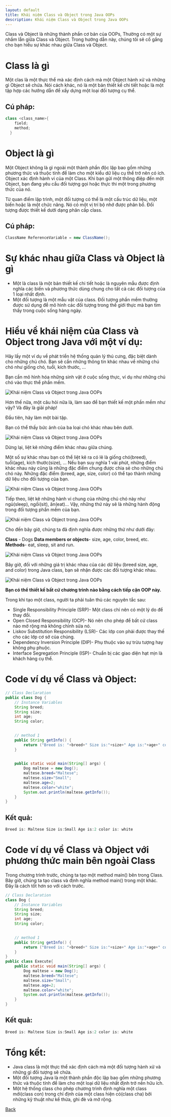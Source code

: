 ```yaml
---
layout: default
title: Khái niệm Class và Object trong Java OOPs
description: Khái niệm Class và Object trong Java OOPs
---
```


Class và Object là những thành phần cơ bản của OOPs, Thường có một sự nhầm lẫn giữa Class và Object. Trong hướng dẫn này, chúng tôi sẽ cố gắng cho bạn hiểu sự khác nhau giữa Class và Object.

# Class là gì 
Một clas là một thực thể mà xác định cách mà một Object hành xử và những gì Object sẽ chứa. Nói cách khác, nó là một bản thiết kế chi tiết hoặc là một tập hợp các hướng dẫn để xấy dựng một loại đối tượng cụ thể.

## Cú pháp:
```java
class <class_name>{  
    field;  
    method;  
  }  
```

# Object là gì
Một Object không là gì ngoài một thành phần độc lập bao gồm những phương thức và thuộc tính để làm cho một kiểu dữ liệu cụ thể trở nên có ích. Object xác định hành vi của một Class. Khi bạn gửi một thông điệp đến một Object, bạn đang yêu cầu đối tượng gọi hoặc thực thi một trong phương thức của nó.

Từ quan điểm lập trình, một đối tượng có thể là một cấu trúc dữ liệu, một biến hoặc là một chức năng. Nó có một vị trí bộ nhớ được phân bổ. Đối tượng được thiết kế dưới dạng phân cấp class.

## Cú pháp:
```java
ClassName ReferenceVariable = new ClassName();
```

# Sự khác nhau giữa Class và Object là gì 
- Một là class là một bản thiết kế chi tiết hoặc là nguyên mẫu được định nghĩa các biến và phương thức dùng chung cho tất cả các đối tượng của 1 loại nhất định.
- Một đối tượng là một mẫu vật của class. Đối tượng phần mềm thường được sử dụng để mô hình các đối tượng trong thế giới thực mà bạn tìm thấy trong cuộc sống hàng ngày.

# Hiểu về khái niệm của Class và Object trong Java với một ví dụ:
Hãy lấy một ví dụ về phát triển hệ thống quản lý thú cưng, đặc biệt dành cho những chú chó. Bạn sẽ cần những thông tin khác nhau về những chú chó như giống chó, tuổi, kích thước, ...

Bạn cần mô hình hóa những sinh vật ở cuộc sống thực, ví dụ như những chú chó vào thực thể phần mềm.

![Khái niệm Class và Object trong Java OOPs](./images/java-oops-class-objects-1.png)

Hơn thế nữa, một câu hỏi nữa là, làm sao để bạn thiết kế một phần mềm như vậy? Và đây là giải pháp!

Đầu tiên, hãy làm một bài tập.

Bạn có thể thấy bức ảnh của ba loại chó khác nhau bên dưới.

![Khái niệm Class và Object trong Java OOPs](./images/java-oops-class-objects-2.png)

Dừng lại, liệt kê những điểm khác nhau giữa chúng.

Một số sự khác nhau bạn có thể liệt kê ra có lẽ là giống chó(breed), tuổi(age), kích thước(size), ... Nếu bạn suy nghĩa 1 vài phút, những điểm khác nhau này cũng là những đặc điểm chung được chia sẻ cho những chú chó này. Những đặc điểm (breed, age, size, color) có thể tạo thành những dữ liệu cho đối tượng của bạn.

![Khái niệm Class và Object trong Java OOPs](./images/java-oops-class-objects-3.png)

Tiếp theo, liệt kê những hành vi chung của những chú chó này như ngủ(sleep), ngồi(sit), ăn(eat)... Vậy, những thứ này sẽ là những hành động trong đối tượng phần mềm của bạn.

![Khái niệm Class và Object trong Java OOPs](./images/java-oops-class-objects-4.png)

Cho đến bây giờ, chúng ta đã định nghĩa được những thứ như dưới đây:

**Class** - Dogs
**Data members or objects**- size, age, color, breed, etc.
**Methods**- eat, sleep, sit and run.

![Khái niệm Class và Object trong Java OOPs](./images/java-oops-class-objects-5.png)

Bây giờ, đối với những giá trị khác nhau của các dữ liệu (breed size, age, and color) trong Java class, bạn sẽ nhận được các đối tượng khác nhau. 

![Khái niệm Class và Object trong Java OOPs](./images/java-oops-class-objects-6.png)

**Bạn có thể thiết kế bất cứ chương trình nào bằng cách tiếp cận OOP này.**

Trong khi tạo một class, người ta phải tuân thủ các nguyên tắc sau:
- Single Responsibility Principle (SRP)- Một class chỉ nên có một lý do để thay đổi.
- Open Closed Responsibility (OCP)- Nó nên cho phép để bất cứ class nào mở rộng mà không chỉnh sửa nó.
- Liskov Substitution Responsibility (LSR)- Các lớp con phải được thay thế cho các lớp cơ sở của chúng.
- Dependency Inversion Principle (DIP)- Phụ thuộc vào sự trừu tượng hay không phụ phuộc.
- Interface Segregation Principle (ISP)- Chuẩn bị các giao diện hạt mịn là khách hàng cụ thể.

# Code ví dụ về Class và Object:
```java
// Class Declaration
public class Dog {
    // Instance Variables
    String breed;
    String size;
    int age;
    String color;

  
    // method 1
    public String getInfo() {
        return ("Breed is: "+breed+" Size is:"+size+" Age is:"+age+" color is: "+color);
    }
    

    public static void main(String[] args) {
        Dog maltese = new Dog();
        maltese.breed="Maltese";
        maltese.size="Small";
        maltese.age=2;
        maltese.color="white";
        System.out.println(maltese.getInfo());
    }
}
```
## Kết quả:
```java
Breed is: Maltese Size is:Small Age is:2 color is: white
```

# Code ví dụ về Class và Object với phương thức main bên ngoài Class
Trong chương trình trước, chúng ta tạo một method main() bên trong Class. Bây giờ, chúng ta tạo class và định nghĩa method main() trong một khác. Đây là cách tốt hơn so với cách trước.

```java
// Class Declaration
class Dog {
    // Instance Variables
    String breed;
    String size;
    int age;
    String color;

  
    // method 1
    public String getInfo() {
        return ("Breed is: "+breed+" Size is:"+size+" Age is:"+age+" color is: "+color);
    }
}
public class Execute{
    public static void main(String[] args) {
        Dog maltese = new Dog();
        maltese.breed="Maltese";
        maltese.size="Small";
        maltese.age=2;
        maltese.color="white";
        System.out.println(maltese.getInfo());
    }
} 
```

## Kết quả:
```java
Breed is: Maltese Size is:Small Age is:2 color is: white
```

# Tổng kết:
- Java class là một thực thể xác định cách mà một đối tượng hành xử và những gì đối tượng sẽ chứa.
- Một đối tượng Java là một thành phần độc lập bao gồm những phương thức và thuộc tính để làm cho một loại dữ liệu nhất định trở nên hữu ích.
- Một hệ thống class cho phép chương trình định nghĩa một class mới(class con) trong chỉ định của một class hiện có(class cha) bởi những kỹ thuật như kế thừa, ghi đè và mở rộng.


[Back](./)

